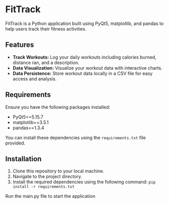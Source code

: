 # FitTrack

FitTrack is a Python application built using PyQt5, matplotlib, and pandas to help users track their fitness activities.

## Features

- **Track Workouts:** Log your daily workouts including calories burned, distance ran, and a  description.
- **Data Visualization:** Visualize your workout data with interactive charts.
- **Data Persistence:** Store workout data locally in a CSV file for easy access and analysis.

## Requirements

Ensure you have the following packages installed:

- PyQt5==5.15.7
- matplotlib==3.5.1
- pandas==1.3.4

You can install these dependencies using the `requirements.txt` file provided.


## Installation

1. Clone this repository to your local machine.
2. Navigate to the project directory.
3. Install the required dependencies using the following command:
   `pip install -r requirements.txt`


Run the main.py file to start the application
